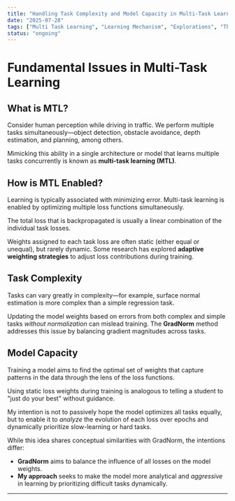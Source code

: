 ```yaml
---
title: "Handling Task Complexity and Model Capacity in Multi-Task Learning via Adaptive Loss Weighting"
date: "2025-07-28"
tags: ["Multi Task Learning", "Learning Mechanism", "Explorations", "Thoughts", "Adaptation"]
status: "ongoing"
---
```


# Fundamental Issues in Multi-Task Learning

## What is MTL?

Consider human perception while driving in traffic. We perform multiple tasks simultaneously—object detection, obstacle avoidance, depth estimation, and planning, among others.

Mimicking this ability in a single architecture or model that learns multiple tasks concurrently is known as **multi-task learning (MTL)**.

## How is MTL Enabled?

Learning is typically associated with minimizing error. Multi-task learning is enabled by optimizing multiple loss functions simultaneously.

The total loss that is backpropagated is usually a linear combination of the individual task losses.

Weights assigned to each task loss are often static (either equal or unequal), but rarely dynamic. Some research has explored **adaptive weighting strategies** to adjust loss contributions during training.

## Task Complexity

Tasks can vary greatly in complexity—for example, surface normal estimation is more complex than a simple regression task.

Updating the model weights based on errors from both complex and simple tasks *without normalization* can mislead training. The **GradNorm** method addresses this issue by balancing gradient magnitudes across tasks.

## Model Capacity

Training a model aims to find the optimal set of weights that capture patterns in the data through the lens of the loss functions.

Using static loss weights during training is analogous to telling a student to "just do your best" without guidance.

My intention is not to passively hope the model optimizes all tasks equally, but to enable it to *analyze* the evolution of each loss over epochs and dynamically prioritize slow-learning or hard tasks.

While this idea shares conceptual similarities with GradNorm, the intentions differ:

- **GradNorm** aims to balance the influence of all losses on the model weights.
- **My approach** seeks to make the model more analytical and *aggressive* in learning by prioritizing difficult tasks dynamically.

---

